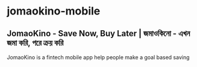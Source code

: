 # jomaokino-mobile

## JomaoKino - Save Now, Buy Later | জমাওকিনো - এখন জমা করি, পরে ক্রয় করি

JomaoKino is a fintech mobile app help people make a goal based saving
